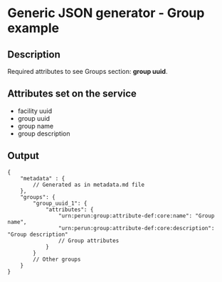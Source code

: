 # Generic JSON generator - Group example

## Description

Required attributes to see Groups section: **group uuid**.

## Attributes set on the service

- facility uuid 
- group uuid 
- group name 
- group description

## Output

```jsonc
{
	"metadata" : {
		// Generated as in metadata.md file
	},
	"groups": {
		"group_uuid_1": {
			"attributes": {
				"urn:perun:group:attribute-def:core:name": "Group name",
				"urn:perun:group:attribute-def:core:description": "Group description"
				// Group attributes
			}
		}
		// Other groups
	}
}
```